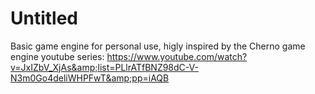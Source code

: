 # Untitled
Basic game engine for personal use, higly inspired by the Cherno game engine youtube series: https://www.youtube.com/watch?v=JxIZbV_XjAs&amp;list=PLlrATfBNZ98dC-V-N3m0Go4deliWHPFwT&amp;pp=iAQB
